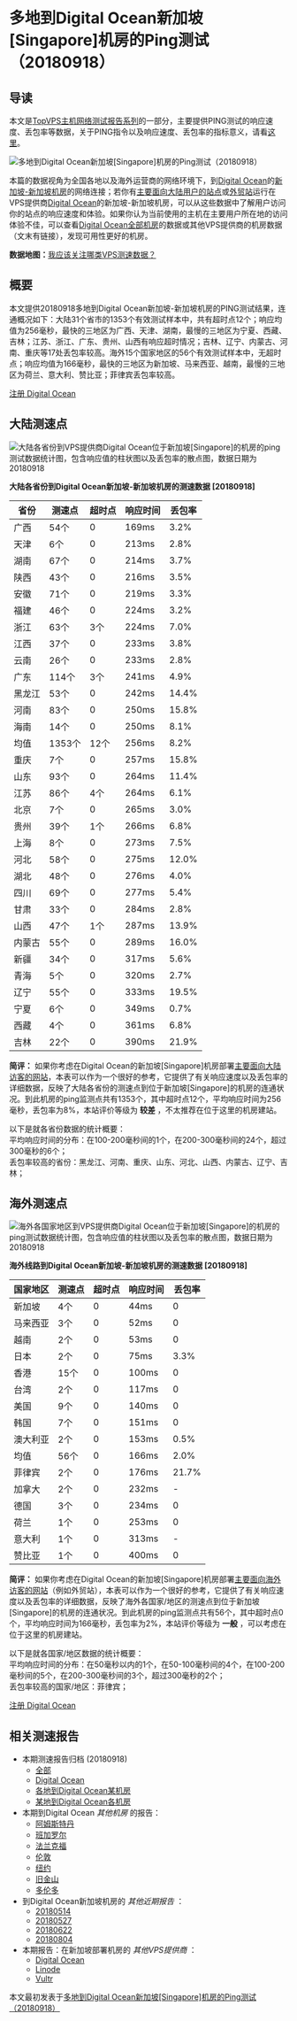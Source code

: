 #  多地到Digital Ocean新加坡[Singapore]机房的Ping测试（20180918） 

## 导读

本文是[TopVPS主机网络测试报告系列](https://vps123.top/pingtest)的一部分，主要提供PING测试的响应速度、丢包率等数据，关于PING指令以及响应速度、丢包率的指标意义，请看[这里](https://vps123.top/what-is-ping.html)。

![多地到Digital Ocean新加坡\[Singapore\]机房的Ping测试（20180918）](/images/thumbnails/to_do_Singapore.png)

本篇的数据视角为全国各地以及海外运营商的网络环境下，到[Digital Ocean](https://vps123.top/go/do)的[新加坡-新加坡机房](https://vps123.top/digitalocean-facilities.html#singapore)的网络连接；若你有[主要面向大陆用户的站点](https://vps123.top/website-for-mainland-users.html)或[外贸站](https://vps123.top/website-for-internation-trade.html)运行在VPS提供商[Digital Ocean](https://vps123.top/go/do)的新加坡-新加坡机房，可以从这些数据中了解用户访问你的站点的响应速度和体验。如果你认为当前使用的主机在主要用户所在地的访问体验不佳，可以查看[Digital Ocean全部机房](/digitalocean/isp/china/20180918-digitalocean-isp-china.md)的数据或其他VPS提供商的机房数据（文末有链接），发现可用性更好的机房。

**数据地图：**[我应该关注哪类VPS测速数据？](https://vps123.top/find-pingtest-data-you-need.html)

## 概要

本文提供20180918多地到Digital Ocean新加坡-新加坡机房的PING测试结果，连通概况如下：大陆31个省市的1353个有效测试样本中，共有超时点12个；响应均值为256毫秒，最快的三地区为广西、天津、湖南，最慢的三地区为宁夏、西藏、吉林；江苏、浙江、广东、贵州、山西有响应超时情况；吉林、辽宁、内蒙古、河南、重庆等17处丢包率较高。海外15个国家地区的56个有效测试样本中，无超时点；响应均值为166毫秒，最快的三地区为新加坡、马来西亚、越南，最慢的三地区为荷兰、意大利、赞比亚；菲律宾丢包率较高。

[注册 Digital Ocean](https://vps123.top/go/do/_btn1)

## 大陆测速点

![大陆各省份到VPS提供商Digital Ocean位于新加坡\[Singapore\]的机房的ping测试数据统计图，包含响应值的柱状图以及丢包率的散点图，数据日期为20180918](/images/pingtests/do_20180918/plot_idc_do_singapore-singapore_20180918_mainland.png)

**大陆各省份到Digital Ocean新加坡-新加坡机房的测速数据 [20180918]**

省份 | 测速点 | 超时点 | 响应时间 | 丢包率  
---|---|---|---|---  
广西 | 54个 | 0 | 169ms | 3.2%  
天津 | 6个 | 0 | 213ms | 2.8%  
湖南 | 67个 | 0 | 214ms | 3.7%  
陕西 | 43个 | 0 | 216ms | 3.5%  
安徽 | 71个 | 0 | 219ms | 3.3%  
福建 | 46个 | 0 | 224ms | 3.2%  
浙江 | 63个 | 3个 | 224ms | 7.0%  
江西 | 37个 | 0 | 233ms | 3.8%  
云南 | 26个 | 0 | 233ms | 2.8%  
广东 | 114个 | 3个 | 241ms | 4.9%  
黑龙江 | 53个 | 0 | 242ms | 14.4%  
河南 | 83个 | 0 | 250ms | 15.8%  
海南 | 14个 | 0 | 250ms | 8.1%  
均值 | 1353个 | 12个 | 256ms | 8.2%  
重庆 | 7个 | 0 | 257ms | 15.8%  
山东 | 93个 | 0 | 264ms | 11.4%  
江苏 | 86个 | 4个 | 264ms | 6.1%  
北京 | 7个 | 0 | 265ms | 3.0%  
贵州 | 39个 | 1个 | 266ms | 6.8%  
上海 | 8个 | 0 | 273ms | 7.5%  
河北 | 58个 | 0 | 275ms | 12.0%  
湖北 | 48个 | 0 | 276ms | 4.0%  
四川 | 69个 | 0 | 277ms | 5.4%  
甘肃 | 33个 | 0 | 284ms | 2.8%  
山西 | 47个 | 1个 | 287ms | 13.9%  
内蒙古 | 55个 | 0 | 289ms | 16.0%  
新疆 | 34个 | 0 | 317ms | 5.6%  
青海 | 5个 | 0 | 320ms | 2.7%  
辽宁 | 55个 | 0 | 333ms | 19.5%  
宁夏 | 6个 | 0 | 349ms | 0.7%  
西藏 | 4个 | 0 | 361ms | 6.8%  
吉林 | 22个 | 0 | 390ms | 21.9%  
  
**简评：** 如果你考虑在Digital Ocean的新加坡[Singapore]机房部署[主要面向大陆访客的网站](website-for-mainland-users.html)，本表可以作为一个很好的参考，它提供了有关响应速度以及丢包率的详细数据，反映了大陆各省份的测速点到位于新加坡[Singapore]的机房的连通状况。到此机房的ping监测点共有1353个，其中超时点12个，平均响应时间为256毫秒，丢包率为8%，本站评价等级为 **较差** ，不太推荐在位于这里的机房建站。

以下是就各省份数据的统计概要：  
平均响应时间的分布：在100-200毫秒间的1个，在200-300毫秒间的24个，超过300毫秒的6个；  
丢包率较高的省份：黑龙江、河南、重庆、山东、河北、山西、内蒙古、辽宁、吉林；

## 海外测速点

![海外各国家地区到VPS提供商Digital Ocean位于新加坡\[Singapore\]的机房的ping测试数据统计图，包含响应值的柱状图以及丢包率的散点图，数据日期为20180918](/images/pingtests/do_20180918/plot_idc_do_singapore-singapore_20180918_overseas.png)

**海外线路到Digital Ocean新加坡-新加坡机房的测速数据 [20180918]**

国家地区 | 测速点 | 超时点 | 响应时间 | 丢包率  
---|---|---|---|---  
新加坡 | 4个 | 0 | 44ms | 0  
马来西亚 | 3个 | 0 | 52ms | 0  
越南 | 2个 | 0 | 53ms | 0  
日本 | 2个 | 0 | 75ms | 3.3%  
香港 | 15个 | 0 | 100ms | 0  
台湾 | 2个 | 0 | 117ms | 0  
美国 | 9个 | 0 | 140ms | 0  
韩国 | 7个 | 0 | 151ms | 0  
澳大利亚 | 2个 | 0 | 153ms | 0.5%  
均值 | 56个 | 0 | 166ms | 2.0%  
菲律宾 | 2个 | 0 | 176ms | 21.7%  
加拿大 | 2个 | 0 | 232ms | -  
德国 | 3个 | 0 | 234ms | 0  
荷兰 | 1个 | 0 | 253ms | 0  
意大利 | 1个 | 0 | 313ms | -  
赞比亚 | 1个 | 0 | 400ms | 0  
  
**简评：** 如果你考虑在Digital Ocean的新加坡[Singapore]机房部署[主要面向海外访客的网站](https://vps123.top/website-for-internation-trade.html)（例如外贸站），本表可以作为一个很好的参考，它提供了有关响应速度以及丢包率的详细数据，反映了海外各国家/地区的测速点到位于新加坡[Singapore]的机房的连通状况。到此机房的ping监测点共有56个，其中超时点0个，平均响应时间为166毫秒，丢包率为2%，本站评价等级为 **一般** ，可以考虑在位于这里的机房建站。

以下是就各国家/地区数据的统计概要：  
平均响应时间的分布：在50毫秒以内的1个，在50-100毫秒间的4个，在100-200毫秒间的5个，在200-300毫秒间的3个，超过300毫秒的2个；  
丢包率较高的国家/地区：菲律宾；

[注册 Digital Ocean](https://vps123.top/go/do/_btn2)

## 相关测速报告

  * 本期测速报告归档 (20180918) 
    * [全部](https://vps123.top/pingtests/20180918 "本期各VPS提供商全部测速报告")
    * [Digital Ocean](https://vps123.top/pingtests/idc-digitalocean/20180918 "本期Digital Ocean的全部测速报告")
    * [各地到Digital Ocean某机房](https://vps123.top/pingtests/idc-digitalocean/isp-global/20180918 "以Digital Ocean某机房为关注对象的视角，横向比较大陆各省份、海外各国家地区")
    * [某地到Digital Ocean各机房](https://vps123.top/pingtests/idc-digitalocean/facility-all/20180918 "以大陆某省份为关注对象的视角，横向比较Digital Ocean各机房")
  * 本期到Digital Ocean _其他机房_ 的报告： 
    * [阿姆斯特丹](/digitalocean/idc/amsterdam/20180918-digitalocean-idc-amsterdam.md "多地到Digital Ocean阿姆斯特丹机房的Ping测试 20180918")
    * [班加罗尔](/digitalocean/idc/bangalore/20180918-digitalocean-idc-bangalore.md "多地到Digital Ocean班加罗尔机房的Ping测试 20180918")
    * [法兰克福](/digitalocean/idc/frankfurt/20180918-digitalocean-idc-frankfurt.md "多地到Digital Ocean法兰克福机房的Ping测试 20180918")
    * [伦敦](/digitalocean/idc/london/20180918-digitalocean-idc-london.md "多地到Digital Ocean伦敦机房的Ping测试 20180918")
    * [纽约](/digitalocean/idc/newyork/20180918-digitalocean-idc-newyork.md "多地到Digital Ocean纽约机房的Ping测试 20180918")
    * [旧金山](/digitalocean/idc/sanfrancisco/20180918-digitalocean-idc-sanfrancisco.md "多地到Digital Ocean旧金山机房的Ping测试 20180918")
    * [多伦多](/digitalocean/idc/toronto/20180918-digitalocean-idc-toronto.md "多地到Digital Ocean多伦多机房的Ping测试 20180918")
  * 到Digital Ocean新加坡机房的 _其他近期报告_ ： 
    * [20180514](/digitalocean/idc/singapore/20180514-digitalocean-idc-singapore.md "多地到Digital Ocean新加坡机房的Ping测试 20180514")
    * [20180527](/digitalocean/idc/singapore/20180527-digitalocean-idc-singapore.md "多地到Digital Ocean新加坡机房的Ping测试 20180527")
    * [20180622](/digitalocean/idc/singapore/20180622-digitalocean-idc-singapore.md "多地到Digital Ocean新加坡机房的Ping测试 20180622")
    * [20180804](/digitalocean/idc/singapore/20180804-digitalocean-idc-singapore.md "多地到Digital Ocean新加坡机房的Ping测试 20180804")
  * 本期报告：在新加坡部署机房的 _其他VPS提供商_ ： 
    * [Digital Ocean](do/idc/singapore/20180918-do-idc-singapore.md "多地到Digital Ocean新加坡机房的Ping测试 20180918")
    * [Linode](/linode/idc/singapore/20180918-linode-idc-singapore.md "多地到Linode新加坡机房的Ping测试 20180918")
    * [Vultr](/vultr/idc/singapore/20180918-vultr-idc-singapore.md "多地到Vultr新加坡机房的Ping测试 20180918")



本文最初发表于[多地到Digital Ocean新加坡[Singapore]机房的Ping测试（20180918）](https://vps123.top/pingtest/20180918-digitalocean-idc-singapore.html)
